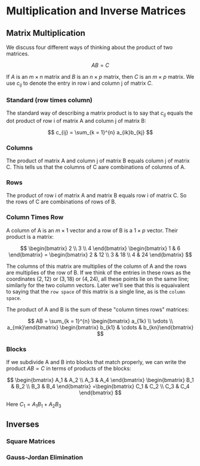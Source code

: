 # Multiplication and Inverse Matrices

## Matrix Multiplication
We discuss four different ways of thinking about the product of two matrices. 

$$
AB = C
$$

If $A$ is an $m \times n$ matrix and $B$ is an $n \times p$ matrix, then $C$ is an $m \times p$ matrix. We use $c_{ij}$ to denote the entry in row i and column j of matrix $C$.

### Standard (row times column)
The standard way of describing a matrix product is to say that $c_{ij}$ equals the dot product  of row i of matrix A and column j of matrix B:

$$
c_{ij} = \sum_{k = 1}^{n} a_{ik}b_{kj}
$$

### Columns
The product of matrix A and column j of matrix B equals column j of matrix C. This tells us that the columns of C aare combinations of columns of A.

### Rows
The product of row i of matrix A and matrix B equals row i of matrix C. So the rows of C are combinations of rows of B.

### Column Times Row
A column of A is an $m \times 1$ vector and a row of B is a $1 \times p$ vector. Their product is a matrix:

$$
\begin{bmatrix} 2 \\ 3 \\ 4 \end{bmatrix} \begin{bmatrix} 1 & 6 \end{bmatrix} = \begin{bmatrix} 2 & 12 \\ 3 & 18 \\ 4 & 24 \end{bmatrix}
$$

The columns of this matrix are multiplies of the column of A and the rows are multiplies of the row of B. If we think of the entries in these rows as the coordinates $(2, 12)$ or $(3, 18)$ or $(4, 24)$, all these points lie on the same line; similarly for the two column vectors. Later we'll see that this is equaivalent to saying that the `row space` of this matrix is a single line, as is the `column space`.

The product of A and B is the sum of these "column times rows" matrices:

$$
AB = \sum_{k = 1}^{n} \begin{bmatrix} a_{1k} \\ \vdots \\ a_{mk}\end{bmatrix} \begin{bmatrix} b_{k1} & \cdots & b_{kn}\end{bmatrix}
$$

### Blocks
If we subdivide A and B into blocks that match properly, we can write the product $AB = C$ in terms of products of the blocks:

$$
\begin{bmatrix} A_1 & A_2 \\ A_3 & A_4 \end{bmatrix} \begin{bmatrix} B_1 & B_2 \\ B_3 & B_4 \end{bmatrix} =\begin{bmatrix} C_1 & C_2 \\ C_3 & C_4 \end{bmatrix}
$$

Here $C_1 = A_1B_1 + A_2B_3$

## Inverses

### Square Matrices

### Gauss-Jordan Elimination
